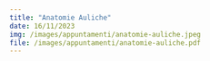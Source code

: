 ```yaml
---
title: "Anatomie Auliche"
date: 16/11/2023
img: /images/appuntamenti/anatomie-auliche.jpeg
file: /images/appuntamenti/anatomie-auliche.pdf
---
```

